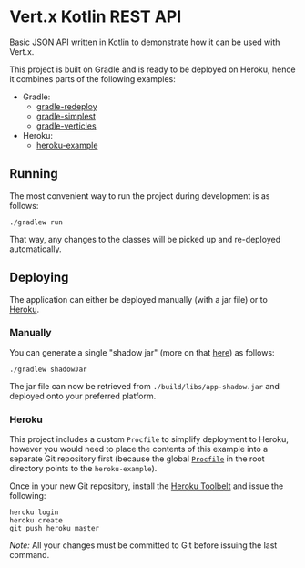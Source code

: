 # Vert.x Kotlin REST API

Basic JSON API written in [Kotlin](https://kotlinlang.org/) to demonstrate how it can be used with Vert.x.

This project is built on Gradle and is ready to be deployed on Heroku, hence it combines parts of the following 
examples:

- Gradle:
    - [gradle-redeploy](https://github.com/vert-x3/vertx-examples/tree/master/gradle-redeploy)
    - [gradle-simplest](https://github.com/vert-x3/vertx-examples/tree/master/gradle-simplest)
    - [gradle-verticles](https://github.com/vert-x3/vertx-examples/tree/master/gradle-verticles)
- Heroku:
    - [heroku-example](https://github.com/vert-x3/vertx-examples/tree/master/heroku-example)

## Running

The most convenient way to run the project during development is as follows:

```
./gradlew run
```

That way, any changes to the classes will be picked up and re-deployed automatically.

## Deploying

The application can either be deployed manually (with a jar file) or to [Heroku](https://www.heroku.com/).

### Manually

You can generate a single "shadow jar" (more on that [here](https://github.com/johnrengelman/shadow)) as follows:

```
./gradlew shadowJar
```

The jar file can now be retrieved from `./build/libs/app-shadow.jar` and deployed onto your preferred platform.

### Heroku

This project includes a custom `Procfile` to simplify deployment to Heroku, however you would need to place the 
contents of this example into a separate Git repository first (because the global [`Procfile`](https://github.com/vert-x3/vertx-examples/blob/master/Procfile) 
in the root directory points to the `heroku-example`).
 
Once in your new Git repository, install the [Heroku Toolbelt](https://toolbelt.heroku.com/) and issue the 
following:

```
heroku login
heroku create
git push heroku master
```

*Note:* All your changes must be committed to Git before issuing the last command.
